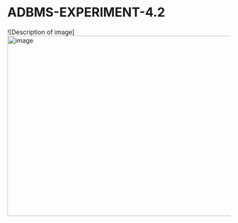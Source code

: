# ADBMS-EXPERIMENT-4.2

![Description of image]<img width="512" height="406" alt="image" src="https://github.com/user-attachments/assets/890f7770-59c5-41c3-bf75-fd5bd92871c7" />
